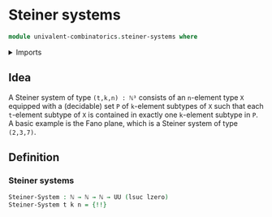 # Steiner systems

```agda
module univalent-combinatorics.steiner-systems where
```

<details><summary>Imports</summary>

```agda
open import elementary-number-theory.natural-numbers

open import foundation.contractible-types
open import foundation.decidable-subtypes
open import foundation.dependent-pair-types
open import foundation.universe-levels

open import univalent-combinatorics.finite-types
```

</details>

## Idea

A Steiner system of type `(t,k,n) : ℕ³` consists of an `n`-element type `X`
equipped with a (decidable) set `P` of `k`-element subtypes of `X` such that
each `t`-element subtype of `X` is contained in exactly one `k`-element subtype
in `P`. A basic example is the Fano plane, which is a Steiner system of type
`(2,3,7)`.

## Definition

### Steiner systems

```agda
Steiner-System : ℕ → ℕ → ℕ → UU (lsuc lzero)
Steiner-System t k n = {!!}
```
